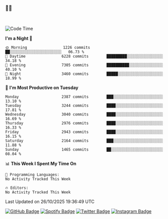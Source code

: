 ### 🤙🍺

<!-- <a href="https://github-readme-stats.vercel.app/api?username=hzak2xx&count_private=true&show_icons=true&theme=dracula">
  <img align="center" src="https://github-readme-stats.vercel.app/api?username=hzak2xx&count_private=true&show_icons=true&theme=dracula" />
</a>
</br> -->
</br>

<!--START_SECTION:waka-->
![Code Time](http://img.shields.io/badge/Code%20Time-4%2C209%20hrs%2040%20mins-blue)

**I'm a Night 🦉** 

```text
🌞 Morning                1226 commits        ██░░░░░░░░░░░░░░░░░░░░░░░   06.73 % 
🌆 Daytime                6228 commits        █████████░░░░░░░░░░░░░░░░   34.18 % 
🌃 Evening                7305 commits        ██████████░░░░░░░░░░░░░░░   40.10 % 
🌙 Night                  3460 commits        █████░░░░░░░░░░░░░░░░░░░░   18.99 % 
```
📅 **I'm Most Productive on Tuesday** 

```text
Monday                   2387 commits        ███░░░░░░░░░░░░░░░░░░░░░░   13.10 % 
Tuesday                  3244 commits        ████░░░░░░░░░░░░░░░░░░░░░   17.81 % 
Wednesday                3040 commits        ████░░░░░░░░░░░░░░░░░░░░░   16.69 % 
Thursday                 2976 commits        ████░░░░░░░░░░░░░░░░░░░░░   16.33 % 
Friday                   2943 commits        ████░░░░░░░░░░░░░░░░░░░░░   16.15 % 
Saturday                 2164 commits        ███░░░░░░░░░░░░░░░░░░░░░░   11.88 % 
Sunday                   1465 commits        ██░░░░░░░░░░░░░░░░░░░░░░░   08.04 % 
```


📊 **This Week I Spent My Time On** 

```text
💬 Programming Languages: 
No Activity Tracked This Week

🔥 Editors: 
No Activity Tracked This Week
```


 Last Updated on 26/10/2025 19:36:49 UTC
<!--END_SECTION:waka-->

[![GitHub Badge](https://img.shields.io/badge/GitHub-100000?style=for-the-badge&logo=github&logoColor=white)](https://github.com/hzak2xx)
[![Spotify Badge](https://img.shields.io/badge/Spotify-1ED760?&style=for-the-badge&logo=spotify&logoColor=white)](https://open.spotify.com/user/uf90s6sbbh75a1mt44clkhkvf)
[![Twitter Badge](https://img.shields.io/badge/Twitter-1DA1F2?style=for-the-badge&logo=twitter&logoColor=white)](https://twitter.com/hzak2xx)
[![Instagram Badge](https://img.shields.io/badge/Instagram-E4405F?style=for-the-badge&logo=instagram&logoColor=white)](https://www.instagram.com/hzak2xx/)
